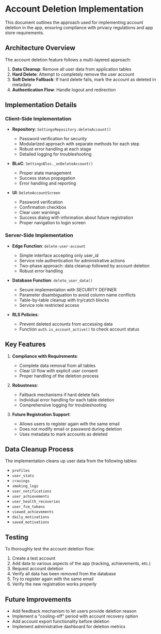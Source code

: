 # Account Deletion Implementation

This document outlines the approach used for implementing account deletion in the app, ensuring compliance with privacy regulations and app store requirements.

## Architecture Overview

The account deletion feature follows a multi-layered approach:

1. **Data Cleanup**: Remove all user data from application tables
2. **Hard Delete**: Attempt to completely remove the user account
3. **Soft Delete Fallback**: If hard delete fails, mark the account as deleted in metadata
4. **Authentication Flow**: Handle logout and redirection

## Implementation Details

### Client-Side Implementation

- **Repository**: `SettingsRepository.deleteAccount()`
  - Password verification for security
  - Modularized approach with separate methods for each step
  - Robust error handling at each stage
  - Detailed logging for troubleshooting

- **BLoC**: `SettingsBloc._onDeleteAccount()`
  - Proper state management
  - Success status propagation
  - Error handling and reporting

- **UI**: `DeleteAccountScreen`
  - Password verification
  - Confirmation checkbox
  - Clear user warnings
  - Success dialog with information about future registration
  - Proper navigation to login screen

### Server-Side Implementation

- **Edge Function**: `delete-user-account`
  - Simple interface accepting only user_id
  - Service role authentication for administrative actions
  - Two-phase approach: data cleanup followed by account deletion
  - Robust error handling

- **Database Function**: `delete_user_data()`
  - Secure implementation with SECURITY DEFINER
  - Parameter disambiguation to avoid column name conflicts
  - Table-by-table cleanup with try/catch blocks
  - Service role restricted access

- **RLS Policies**:
  - Prevent deleted accounts from accessing data
  - Function `auth.is_account_active()` to check account status

## Key Features

1. **Compliance with Requirements**:
   - Complete data removal from all tables
   - Clear UI flow with explicit user consent
   - Proper handling of the deletion process

2. **Robustness**:
   - Fallback mechanisms if hard delete fails
   - Individual error handling for each table deletion
   - Comprehensive logging for troubleshooting

3. **Future Registration Support**:
   - Allows users to register again with the same email
   - Does not modify email or password during deletion
   - Uses metadata to mark accounts as deleted

## Data Cleanup Process

The implementation cleans up user data from the following tables:

- `profiles`
- `user_stats`
- `cravings`
- `smoking_logs`
- `user_notifications`
- `user_achievements`
- `user_health_recoveries`
- `user_fcm_tokens`
- `viewed_achievements`
- `daily_motivations`
- `saved_motivations`

## Testing

To thoroughly test the account deletion flow:

1. Create a test account
2. Add data to various aspects of the app (tracking, achievements, etc.)
3. Request account deletion
4. Verify all data has been removed from the database
5. Try to register again with the same email
6. Verify the new registration works properly

## Future Improvements

- Add feedback mechanism to let users provide deletion reason
- Implement a "cooling-off" period with account recovery option
- Add account export functionality before deletion
- Implement administrative dashboard for deletion metrics